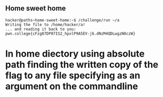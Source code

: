 ## Home sweet home
    hacker@paths~home-sweet-home:~$ /challenge/run ~/a
    Writing the file to /home/hacker/a!
    ... and reading it back to you:
    pwn.college{cFzg87DP07IS2_hpxlP9A5EV-j6.dNzM4QDLwgzN0czW}

# In home diectory using absolute path finding the written copy of the flag to any file specifying as an argument on the commandline 
